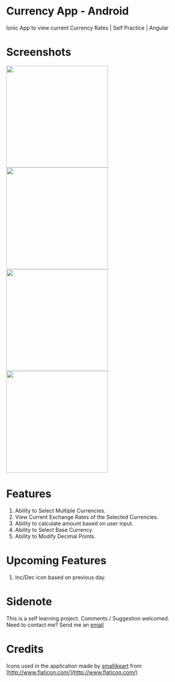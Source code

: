 # Currency App - Android
Ionic App to view current Currency Rates | Self Practice | Angular

# Screenshots
<img src="https://user-images.githubusercontent.com/5852319/85065081-3772c500-b1ca-11ea-980a-4182f517305a.jpg" width="270"> <img src="https://user-images.githubusercontent.com/5852319/85065085-393c8880-b1ca-11ea-8a11-a7d21c3fc4f7.jpg" width="270"> <img src="https://user-images.githubusercontent.com/5852319/85065086-393c8880-b1ca-11ea-84a3-2cf645548649.jpg" width="270"> <img src="https://user-images.githubusercontent.com/5852319/85065091-39d51f00-b1ca-11ea-81d7-31654ac20cde.jpg" width="270"> 


# Features
1. Ability to Select Multiple Currencies.
2. View Current Exchange Rates of the Selected Currencies.
3. Ability to calculate amount based on user input.
4. Ability to Select Base Currency
5. Ability to Modify Decimal Points.

# Upcoming Features
1. Inc/Dec icon based on previous day.

# Sidenote
This is a self learning project. Comments / Suggestion welcomed.<br>
Need to contact me? Send me an [email](mailto:yuvrajbabrah@live.com?subject=[GitHub]%20Currency%20Iconic%20App)

# Credits
Icons used in the application made by [smallikeart](https://www.flaticon.com/authors/smalllikeart) from [http://www.flaticon.com/](http://www.flaticon.com/)
